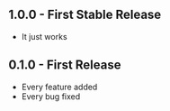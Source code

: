 ## 1.0.0 - First Stable Release
* It just works


## 0.1.0 - First Release
* Every feature added
* Every bug fixed
